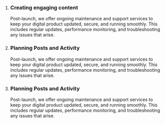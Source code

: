 1. ### Creating engaging content

   Post-launch, we offer ongoing maintenance and support services to keep your digital product updated, secure, and running smoothly. This includes regular updates, performance monitoring, and troubleshooting any issues that arise.

2. ### Planning Posts and Activity

   Post-launch, we offer ongoing maintenance and support services to keep your digital product updated, secure, and running smoothly. This includes regular updates, performance monitoring, and troubleshooting any issues that arise.

3. ### Planning Posts and Activity
   Post-launch, we offer ongoing maintenance and support services to keep your digital product updated, secure, and running smoothly. This includes regular updates, performance monitoring, and troubleshooting any issues that arise.
